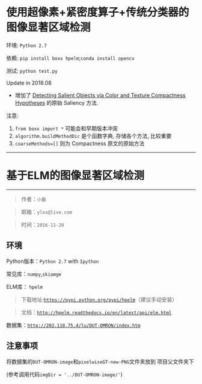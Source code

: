 
# 使用超像素+紧密度算子+传统分类器的图像显著区域检测

环境: `Python 2.7`

依赖: `pip install boxx hpelm`;`conda install opencv`

测试: `python test.py`

Update in 2018.08

 * 增加了 [Detecting Salient Objects via Color and Texture Compactness Hypotheses](https://ieeexplore.ieee.org/abstract/document/7523421/) 的原始 Saliency 方法.

注意: 

 1. `from boxx import *` 可能会和早期版本冲突
 2. `algorithm.buildMethodDic` 是个函数字典, 存储各个方法, 比较重要
 3. `coarseMethods=[]` 则为 Compactness 原文的原始方法

-------

# 基于ELM的图像显著区域检测
----
> 作者：`小磊`

> 邮箱：`ylxx@live.com`

> 时间：`2016-11-20`



## 环境

Python版本：`Python 2.7` with `Ipython`

常见库：`numpy`,`skiamge`

ELM库：
`hpelm`
> 下载地址:[`https://pypi.python.org/pypi/hpelm`](https://pypi.python.org/pypi/hpelm)（建议手动安装）

> 文档：[`http://hpelm.readthedocs.io/en/latest/api/elm.html`](http://hpelm.readthedocs.io/en/latest/api/elm.html)

数据集：[`http://202.118.75.4/lu/DUT-OMRON/index.htm`](http://202.118.75.4/lu/DUT-OMRON/index.htm)


## 注意事项

将数据集的`DUT-OMRON-image`和`pixelwiseGT-new-PNG`文件夹放到
项目父文件夹下

(参考调用代码`imgDir = '../DUT-OMRON-image/'`)

